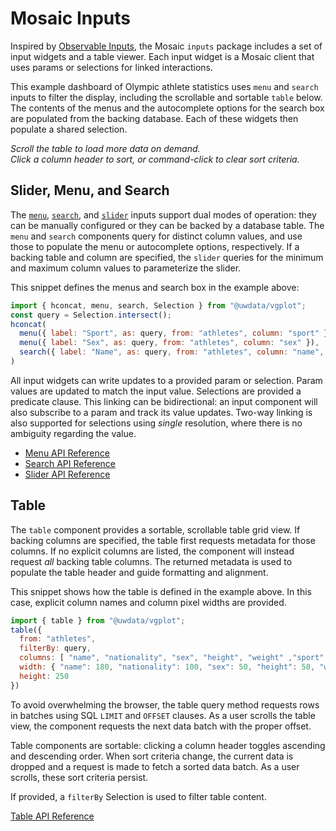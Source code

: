 <script setup>
  import { reset } from '@uwdata/vgplot';
  reset();
</script>

# Mosaic Inputs

Inspired by [Observable Inputs](https://observablehq.com/@observablehq/inputs), the Mosaic `inputs` package includes a set of input widgets and a table viewer.
Each input widget is a Mosaic client that uses params or selections for linked interactions.

This example dashboard of Olympic athlete statistics uses `menu` and `search` inputs to filter the display, including the scrollable and sortable `table` below.
The contents of the menus and the autocomplete options for the search box are populated from the backing database.
Each of these widgets then populate a shared selection.

<Example spec="/specs/yaml/athletes.yaml"/>

_Scroll the table to load more data on demand.<br/>Click a column header to sort, or command-click to clear sort criteria._

## Slider, Menu, and Search

The [`menu`](/api/inputs/menu), [`search`](/api/inputs/search), and [`slider`](/api/inputs/slider) inputs support dual modes of operation: they can be manually configured or they can be backed by a database table.
The `menu` and `search` components query for distinct column values, and use those to populate the menu or autocomplete options, respectively.
If a backing table and column are specified, the `slider` queries for the minimum and maximum column values to parameterize the slider.

This snippet defines the menus and search box in the example above:

``` js
import { hconcat, menu, search, Selection } from "@uwdata/vgplot";
const query = Selection.intersect();
hconcat(
  menu({ label: "Sport", as: query, from: "athletes", column: "sport" }),
  menu({ label: "Sex", as: query, from: "athletes", column: "sex" }),
  search({ label: "Name", as: query, from: "athletes", column: "name", type: "contains" })
)
```

All input widgets can write updates to a provided param or selection.
Param values are updated to match the input value.
Selections are provided a predicate clause. This linking can be bidirectional: an input component will also subscribe to a param and track its value updates.
Two-way linking is also supported for selections using _single_ resolution, where there is no ambiguity regarding the value.

- [Menu API Reference](/api/inputs/menu)
- [Search API Reference](/api/inputs/search)
- [Slider API Reference](/api/inputs/slider)

## Table

The `table` component provides a sortable, scrollable table grid view.
If backing columns are specified, the table first requests metadata for those columns.
If no explicit columns are listed, the component will instead request _all_ backing table columns.
The returned metadata is used to populate the table header and guide formatting and alignment.

This snippet shows how the table is defined in the example above.
In this case, explicit column names and column pixel widths are provided.

``` js
import { table } from "@uwdata/vgplot";
table({
  from: "athletes",
  filterBy: query,
  columns: [ "name", "nationality", "sex", "height", "weight" ,"sport" ],
  width: { "name": 180, "nationality": 100, "sex": 50, "height": 50, "weight": 50, "sport": 100 },
  height: 250
})
```

To avoid overwhelming the browser, the table query method requests rows in batches using SQL `LIMIT` and `OFFSET` clauses.
As a user scrolls the table view, the component requests the next data batch with the proper offset.

Table components are sortable: clicking a column header toggles ascending and descending order.
When sort criteria change, the current data is dropped and a request is made to fetch a sorted data batch.
As a user scrolls, these sort criteria persist.

If provided, a `filterBy` Selection is used to filter table content.

[Table API Reference](/api/inputs/table)
